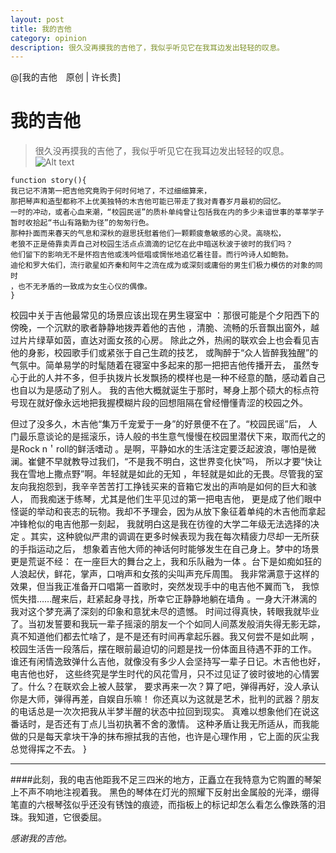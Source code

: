 ```yaml
---
layout: post
title: 我的吉他
category: opinion
description: 很久没再摸我的吉他了，我似乎听见它在我耳边发出轻轻的叹息。
---
```


@[我的吉他　原创 | 许长贵]
# 我的吉他
>很久没再摸我的吉他了，我似乎听见它在我耳边发出轻轻的叹息。
![Alt text](http://xuchanggui.github.com/images/IMG_20141021_233052.jpg)

```
function story(){
我已记不清第一把吉他究竟购于何时何地了，不过细细算来，
那把琴声和造型都称不上优美独特的木吉他可能已带走了我对青春岁月最初的回忆。
一时的冲动，或者心血来潮，“校园民谣”的质朴单纯曾让包括我在内的多少未谙世事的莘莘学子暂时收拾起“书山有路勤为径”的匆匆行色。
那种扑面而来春天的气息和深秋的遐思抚慰着他们一颗颗疲惫敏感的心灵。高晓松，
老狼不正是倚靠卖弄自己对校园生活点点滴滴的记忆在此中暗送秋波于彼时的我们吗？
他们留下的影响无不是怀抱吉他或浅吟低唱或惆怅地追忆着往昔。而行吟诗人如鲍勃。
迪伦和罗大佑们，流行歌星如齐秦和阿牛之流在成为或深刻或庸俗的男生们极力模仿的对象的同时
，也不无矛盾的一致成为女生心仪的偶像。
}
```

   校园中关于吉他最常见的场景应该出现在男生寝室中
   ：那很可能是个夕阳西下的傍晚，一个沉默的歌者静静地拨弄着他的吉他
   ，清脆、流畅的乐音飘出窗外，越过片片绿草如茵，直达对面女孩的心房。
   除此之外，热闹的联欢会上也会看见吉他的身影，校园歌手们或紧张于自己生疏的技艺，
   或陶醉于“众人皆醉我独醒”的气氛中。简单易学的时髦随着在寝室中多起来的那一把把吉他传播开去，
   虽然专心于此的人并不多，但手执拨片长发飘扬的模样也是一种不经意的酷，感动着自己也自以为是感动了别人。
   我的吉他大概就诞生于那时，琴身上那个硕大的标点符号现在就好像永远地把我握模糊片段的回想阻隔在曾经懵懂青涩的校园之外。
   
但过了没多久，木吉他“集万千宠爱于一身”的好景便不在了。“校园民谣”后，
人门最乐意谈论的是摇滚乐，诗人般的书生意气慢慢在校园里潜伏下来，取而代之的是Rock n＇roll的鲜活嗜动
。是啊，平静如水的生活注定要泛起波浪，哪怕是微澜。崔健不早就教导过我们，“不是我不明白，这世界变化快”吗，
所以才要“快让我在雪地上撒点野”啊。年轻就是如此的无知
，年轻就是如此的无畏。尽管我的室友向我抱怨到，我辛辛苦苦打工挣钱买来的音箱它发出的声响是如何的巨大和骇人，
而我痴迷于练琴，尤其是他们生平见过的第一把电吉他，
更是成了他们眼中怪诞的举动和丧志的玩物。我却不予理会，因为从放下象征着单纯的木吉他而拿起冲锋枪似的电吉他那一刻起，
我就明白这是我在彷徨的大学二年级无法选择的决定
。其实，这种貌似严肃的调调在更多时候表现为我在每次精疲力尽却一无所获的手指运动之后，
想象着吉他大师的神话何时能够发生在自己身上。梦中的场景更是荒诞不经：
在一座巨大的舞台之上，我和乐队融为一体
。台下是如痴如狂的人浪起伏，鲜花，掌声，口哨声和女孩的尖叫声充斥周围。
我非常满意于这样的效果，但当我正准备开口唱第一首歌时，突然发现手中的电吉他不翼而飞，
我惊慌失措……醒来后，赶紧起身寻找，所幸它正静静地躺在墙角
。一身大汗淋漓的我对这个梦充满了深刻的印象和意犹未尽的遗憾。
时间过得真快，转眼我就毕业了。当初发誓要和我玩一辈子摇滚的朋友一个个如同人间蒸发般消失得无影无踪，
真不知道他们都去忙啥了，是不是还有时间再拿起乐器。我又何尝不是如此啊
，校园生活告一段落后，摆在眼前最迫切的问题是找一份体面且待遇不菲的工作。
谁还有闲情逸致弹什么吉他，就像没有多少人会坚持写一辈子日记。木吉他也好，电吉他也好，
这些终究是学生时代的风花雪月，只不过见证了彼时彼地的心情罢了。什么？在联欢会上被人鼓掌，
要求再来一次？算了吧，弹得再好，没人承认你是大师，弹得再差，自娱自乐嘛！
你还真以为这就是艺术，批判的武器？朋友的电话总是一次次把我从半梦半醒的状态中拉回到现实。
真难以想象他们在说这番话时，是否还有丁点儿当初执著不舍的激情。
这种矛盾让我无所适从，而我能做的只是每天拿块干净的抹布擦拭我的吉他，也许是心理作用
，它上面的灰尘我总觉得挥之不去。 
}

------
####此刻，我的电吉他距我不足三四米的地方，正矗立在我特意为它购置的琴架上不声不响地注视着我。
黑色的琴体在灯光的照耀下反射出金属般的光泽，绷得笔直的六根琴弦似乎还没有锈蚀的痕迹，而指板上的标记却怎么看怎么像跌落的泪珠。我知道，它很委屈。

*感谢我的吉他。*

